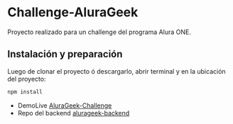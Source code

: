 # Challenge-AluraGeek


Proyecto realizado para un challenge del programa Alura ONE.

## Instalación y preparación
Luego de clonar el proyecto ó descargarlo, abrir terminal y en la ubicación del proyecto:
```sh
npm install

```

- DemoLive [AluraGeek-Challenge](https://alurageekchallenge.netlify.app/)
- Repo del backend [alurageek-backend](https://github.com/AraMilagros/alurageek-backend.git)
